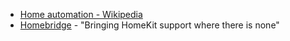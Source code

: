 - [Home automation - Wikipedia](https://en.wikipedia.org/wiki/Home_automation)
- [Homebridge](https://homebridge.io/) - "Bringing HomeKit support where there is none"
